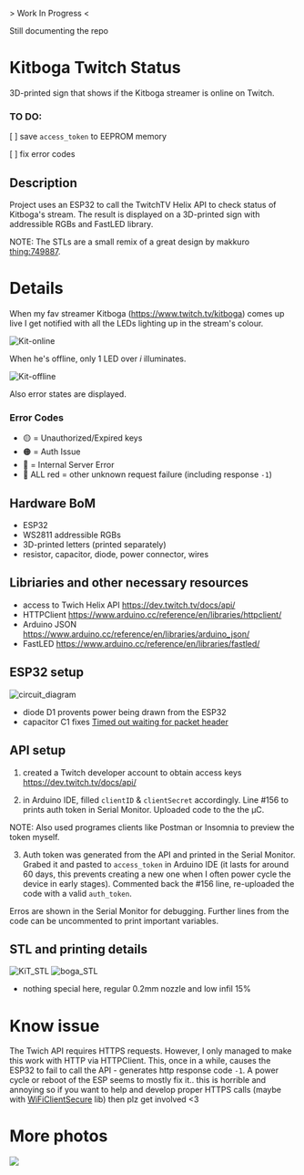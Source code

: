 \> Work In Progress <

Still documenting the repo

# Kitboga Twitch Status

3D-printed sign that shows if the Kitboga streamer is online on Twitch.

### TO DO:

[ ] save `access_token` to EEPROM memory

[ ] fix error codes

## Description

Project uses an ESP32 to call the TwitchTV Helix API to check status of Kitboga's stream. The result is displayed on a 3D-printed sign with addressible RGBs and FastLED library.

NOTE: The STLs are a small remix of a great design by makkuro [thing:749887](https://www.thingiverse.com/thing:749887).

# Details

When my fav streamer Kitboga (https://www.twitch.tv/kitboga) comes up live I get notified with all the LEDs lighting up in the stream's colour.

![Kit-online](https://github.com/pawelowski/KitbogaTwitchStatus/blob/main/photos/KIT_BOGA_online-part.jpg)

When he's offline, only 1 LED over _i_ illuminates.

![Kit-offline](https://github.com/pawelowski/KitbogaTwitchStatus/blob/main/photos/KIT_offline.jpg)

Also error states are displayed.

### Error Codes

- :yellow_circle: = Unauthorized/Expired keys
- :orange_circle: = Auth Issue
- :red_circle: = Internal Server Error
- :cursing_face: ALL red = other unknown request failure (including response `-1`)

## Hardware BoM

- ESP32
- WS2811 addressible RGBs
- 3D-printed letters (printed separately)
- resistor, capacitor, diode, power connector, wires

## Libriaries and other necessary resources

- access to Twich Helix API https://dev.twitch.tv/docs/api/
- HTTPClient https://www.arduino.cc/reference/en/libraries/httpclient/
- Arduino JSON https://www.arduino.cc/reference/en/libraries/arduino_json/
- FastLED https://www.arduino.cc/reference/en/libraries/fastled/

## ESP32 setup

![circuit_diagram](https://github.com/pawelowski/KitbogaTwitchStatus/blob/main/photos/circuit_diagram.JPG)

- diode D1 provents power being drawn from the ESP32
- capacitor C1 fixes [Timed out waiting for packet header](https://randomnerdtutorials.com/solved-failed-to-connect-to-esp32-timed-out-waiting-for-packet-header/)

## API setup

1. created a Twitch developer account to obtain access keys https://dev.twitch.tv/docs/api/

2. in Arduino IDE, filled `clientID` & `clientSecret` accordingly. Line #156 to prints auth token in Serial Monitor.
   Uploaded code to the the μC.

NOTE: Also used programes clients like Postman or Insomnia to preview the token myself.

3. Auth token was generated from the API and printed in the Serial Monitor. Grabed it and pasted to `access_token` in Arduino IDE (it lasts for around 60 days, this prevents creating a new one when I often power cycle the device in early stages). Commented back the #156 line, re-uploaded the code with a valid `auth_token`.

Erros are shown in the Serial Monitor for debugging. Further lines from the code can be uncommented to print important variables.

## STL and printing details

![KiT_STL](https://raw.githubusercontent.com/pawelowski/KitbogaTwitchStatus/main/photos/KiT_SLT_screenshot.JPG?v4&s=1260px)
![boga_STL](https://raw.githubusercontent.com/pawelowski/KitbogaTwitchStatus/main/photos/boga_STL_screenshot.JPG)

- nothing special here, regular 0.2mm nozzle and low infil 15%

# Know issue

The Twich API requires HTTPS requests. However, I only managed to make this work with HTTP via HTTPClient. This, once in a while, causes the ESP32 to fail to call the API - generates http response code `-1`. A power cycle or reboot of the ESP seems to mostly fix it.. this is horrible and annoying so if you want to help and develop proper HTTPS calls (maybe with [WiFiClientSecure](https://github.com/espressif/arduino-esp32/tree/master/libraries/WiFiClientSecure) lib) then plz get involved <3

# More photos

![](https://github.com/pawelowski/KitbogaTwitchStatus/blob/main/photos/STL_LED_inside.jpg)

